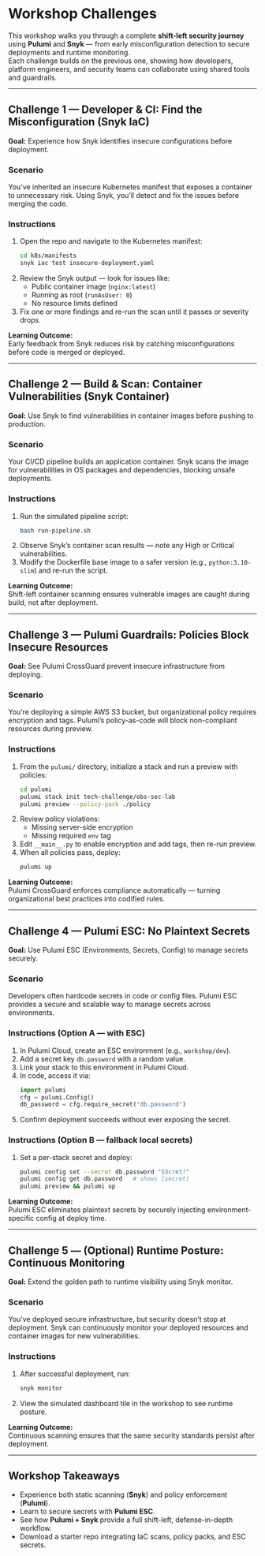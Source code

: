 # Workshop Challenges

This workshop walks you through a complete **shift-left security journey** using **Pulumi** and **Snyk** — from early misconfiguration detection to secure deployments and runtime monitoring.  
Each challenge builds on the previous one, showing how developers, platform engineers, and security teams can collaborate using shared tools and guardrails.

---

## Challenge 1 — Developer & CI: Find the Misconfiguration (Snyk IaC)

**Goal:** Experience how Snyk identifies insecure configurations before deployment.

### Scenario
You’ve inherited an insecure Kubernetes manifest that exposes a container to unnecessary risk. Using Snyk, you’ll detect and fix the issues before merging the code.

### Instructions
1. Open the repo and navigate to the Kubernetes manifest:
   ```bash
   cd k8s/manifests
   snyk iac test insecure-deployment.yaml
   ```
2. Review the Snyk output — look for issues like:
   - Public container image (`nginx:latest`)
   - Running as root (`runAsUser: 0`)
   - No resource limits defined
3. Fix one or more findings and re-run the scan until it passes or severity drops.

**Learning Outcome:**  
Early feedback from Snyk reduces risk by catching misconfigurations before code is merged or deployed.

---

## Challenge 2 — Build & Scan: Container Vulnerabilities (Snyk Container)

**Goal:** Use Snyk to find vulnerabilities in container images before pushing to production.

### Scenario
Your CI/CD pipeline builds an application container. Snyk scans the image for vulnerabilities in OS packages and dependencies, blocking unsafe deployments.

### Instructions
1. Run the simulated pipeline script:
   ```bash
   bash run-pipeline.sh
   ```
2. Observe Snyk’s container scan results — note any High or Critical vulnerabilities.
3. Modify the Dockerfile base image to a safer version (e.g., `python:3.10-slim`) and re-run the script.

**Learning Outcome:**  
Shift-left container scanning ensures vulnerable images are caught during build, not after deployment.

---

## Challenge 3 — Pulumi Guardrails: Policies Block Insecure Resources

**Goal:** See Pulumi CrossGuard prevent insecure infrastructure from deploying.

### Scenario
You’re deploying a simple AWS S3 bucket, but organizational policy requires encryption and tags. Pulumi’s policy-as-code will block non-compliant resources during preview.

### Instructions
1. From the `pulumi/` directory, initialize a stack and run a preview with policies:
   ```bash
   cd pulumi
   pulumi stack init tech-challenge/obs-sec-lab
   pulumi preview --policy-pack ./policy
   ```
2. Review policy violations:
   - Missing server-side encryption  
   - Missing required `env` tag  
3. Edit `__main__.py` to enable encryption and add tags, then re-run preview.  
4. When all policies pass, deploy:
   ```bash
   pulumi up
   ```

**Learning Outcome:**  
Pulumi CrossGuard enforces compliance automatically — turning organizational best practices into codified rules.

---

## Challenge 4 — Pulumi ESC: No Plaintext Secrets

**Goal:** Use Pulumi ESC (Environments, Secrets, Config) to manage secrets securely.

### Scenario
Developers often hardcode secrets in code or config files. Pulumi ESC provides a secure and scalable way to manage secrets across environments.

### Instructions (Option A — with ESC)
1. In Pulumi Cloud, create an ESC environment (e.g., `workshop/dev`).
2. Add a secret key `db.password` with a random value.
3. Link your stack to this environment in Pulumi Cloud.
4. In code, access it via:
   ```python
   import pulumi
   cfg = pulumi.Config()
   db_password = cfg.require_secret("db.password")
   ```
5. Confirm deployment succeeds without ever exposing the secret.

### Instructions (Option B — fallback local secrets)
1. Set a per-stack secret and deploy:
   ```bash
   pulumi config set --secret db.password "S3cret!"
   pulumi config get db.password   # shows [secret]
   pulumi preview && pulumi up
   ```

**Learning Outcome:**  
Pulumi ESC eliminates plaintext secrets by securely injecting environment-specific config at deploy time.

---

## Challenge 5 — (Optional) Runtime Posture: Continuous Monitoring

**Goal:** Extend the golden path to runtime visibility using Snyk monitor.

### Scenario
You’ve deployed secure infrastructure, but security doesn’t stop at deployment. Snyk can continuously monitor your deployed resources and container images for new vulnerabilities.

### Instructions
1. After successful deployment, run:
   ```bash
   snyk monitor
   ```
2. View the simulated dashboard tile in the workshop to see runtime posture.

**Learning Outcome:**  
Continuous scanning ensures that the same security standards persist after deployment.

---

## Workshop Takeaways

- Experience both static scanning (**Snyk**) and policy enforcement (**Pulumi**).  
- Learn to secure secrets with **Pulumi ESC**.  
- See how **Pulumi + Snyk** provide a full shift-left, defense-in-depth workflow.  
- Download a starter repo integrating IaC scans, policy packs, and ESC secrets.
